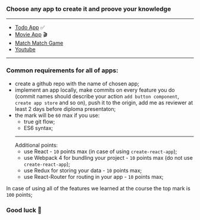 ### Choose any app to create it and proove your knowledge
---
- [Todo App](./todo.md) ✅
- [Movie App](./movies.md) 🎬
- [Match Match Game](./match-match-game.md) 
- [Youtube](./youtube.md) 
---
### Common requirements for all of apps:
- create a github repo with the name of chosen app;
- implement an app locally, make commits on every feature you do (commit names should describe your action `add button component`, `create app store` and so on), push it to the origin, add me as reviewer at least 2 days before diploma presentaton;
- the mark will be `60` max if you use:
    + true git flow;
    + ES6 syntax;
    ---
    Additional points:
    + use React - `10` points max (in case of using `create-react-app`);
    + use Webpack 4 for bundling your project - `10` points max (do not use `create-react-app`);
    + use Redux for storing your data - `10` points max;
    + use React-Router for routing in your app - `10` points max;

In case of using all of the features we learned at the course the top mark is `100` points;
### Good luck 🤞
